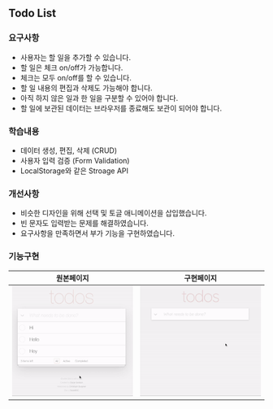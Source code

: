 ## Todo List

### 요구사항

- 사용자는 할 일을 추가할 수 있습니다.
- 할 일은 체크 on/off가 가능합니다.
- 체크는 모두 on/off를 할 수 있습니다.
- 할 일 내용의 편집과 삭제도 가능해야 합니다.
- 아직 하지 않은 일과 한 일을 구분할 수 있어야 합니다.
- 할 일에 보관된 데이터는 브라우저를 종료해도 보관이 되어야 합니다.

### 학습내용

- 데이터 생성, 편집, 삭제 (CRUD)
- 사용자 입력 검증 (Form Validation)
- LocalStorage와 같은 Stroage API

### 개선사항

- 비슷한 디자인을 위해 선택 및 토글 애니메이션을 삽입했습니다.
- 빈 문자도 입력받는 문제를 해결하였습니다.
- 요구사항을 만족하면서 부가 기능을 구현하였습니다.

### 기능구현

| 원본페이지                      | 구현페이지                       |
| ------------------------------- | -------------------------------- |
| ![](assets/TodoList_Origin.gif) | ![](assets/TodoList_Desktop.gif) |
